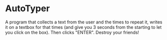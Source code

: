 # AutoTyper 

A program that collects a text from the user and the times to repeat it, writes it on a textbox for that times (and give you 3 seconds from the starting to let you click on the box). Then clicks "ENTER". Destroy your friends!